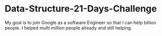 # Data-Structure-21-Days-Challenge
My goal is to join Google as a software Engineer so that I can help billion people. I helped multi million people already and still helping.

